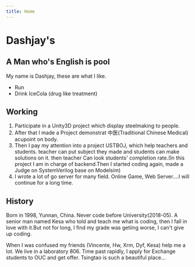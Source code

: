 ```yaml
---
title: Home
---
```


# Dashjay's

## A Man who's English is pool

My name is Dashjay, these are what I like.

- Run
- Drink IceCola (drug like treatment)

## Working

1. Participate in a Unity3D project which display steelmaking to people.
2. After that I made a Project demonstrat 中医(Traditional Chinese Medical) acupoint on body.
3. Then I pay my attention into a project USTBOJ, which help teachers and students. teacher can put subject they made and students can make solutions on it. then teacher Can look students' completion rate.(In this project I am in charge of backend.Then I started coding again, made a Judge on SystemVerilog base on Modelsim)
4. I wrote a lot of go server for many field. Online Game, Web Server....I will continue for a long time.

## History

Born in 1998, Yunnan, China. Never code before University(2018-05). A senior man named Kesa who told and teach me what is coding, then I fall in love with it.But not for long, I find my grade was getiing worse, I can't give up coding.

When I was confused my friends (Vincente, Hw, Xrm, Dyf, Kesa) help me a lot. We live in a laboratory 806\. Time past rapidly, I apply for Exchange students to OUC and get offer. Tsingtao is such a beautiful place...
